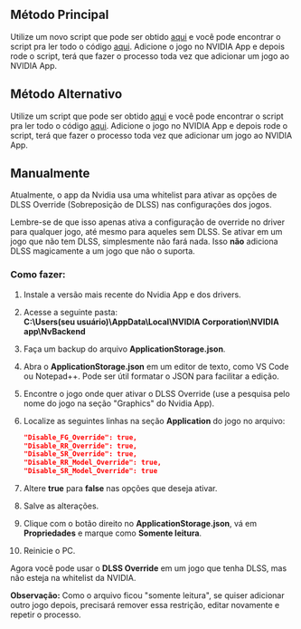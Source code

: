 ## Método Principal

Utilize um novo script que pode ser obtido [aqui](https://files.sshnuke.net/SearchReplaceNvidiaApp.exe) e você pode encontrar o script pra ler todo o código [aqui](https://gist.github.com/rajkosto/6bb60346d8a7f7f4e21566618e44020a). Adicione o jogo no NVIDIA App e depois rode o script, terá que fazer o processo toda vez que adicionar um jogo ao NVIDIA App.

## Método Alternativo

Utilize um script que pode ser obtido [aqui](https://gist.github.com/JPersson77/91a5c53af55104a2bfc5c9be32118203/archive/96aa9bb060e2b038e8d1853aa962f0ac529ba754.zip) e você pode encontrar o script pra ler todo o código [aqui](https://gist.github.com/JPersson77/91a5c53af55104a2bfc5c9be32118203#file-nvappappapp-ps1). Adicione o jogo no NVIDIA App e depois rode o script, terá que fazer o processo toda vez que adicionar um jogo ao NVIDIA App.

## Manualmente

Atualmente, o app da Nvidia usa uma whitelist para ativar as opções de DLSS Override (Sobreposição de DLSS) nas configurações dos jogos.

Lembre-se de que isso apenas ativa a configuração de override no driver para qualquer jogo, até mesmo para aqueles sem DLSS. Se ativar em um jogo que não tem DLSS, simplesmente não fará nada. Isso **não** adiciona DLSS magicamente a um jogo que não o suporta.  

### Como fazer:  

1. Instale a versão mais recente do Nvidia App e dos drivers.  
2. Acesse a seguinte pasta:  
   **C:\Users(seu usuário)\AppData\Local\NVIDIA Corporation\NVIDIA app\NvBackend**  
3. Faça um backup do arquivo **ApplicationStorage.json**.  
4. Abra o **ApplicationStorage.json** em um editor de texto, como VS Code ou Notepad++. Pode ser útil formatar o JSON para facilitar a edição.  
5. Encontre o jogo onde quer ativar o DLSS Override (use a pesquisa pelo nome do jogo na seção "Graphics" do Nvidia App).  
6. Localize as seguintes linhas na seção **Application** do jogo no arquivo:  

   ```json
   "Disable_FG_Override": true,
   "Disable_RR_Override": true,
   "Disable_SR_Override": true,
   "Disable_RR_Model_Override": true,
   "Disable_SR_Model_Override": true
   ```  

7. Altere **true** para **false** nas opções que deseja ativar.  
8. Salve as alterações.  
9. Clique com o botão direito no **ApplicationStorage.json**, vá em **Propriedades** e marque como **Somente leitura**.  
10. Reinicie o PC.  

Agora você pode usar o **DLSS Override** em um jogo que tenha DLSS, mas não esteja na whitelist da NVIDIA.  

**Observação:** Como o arquivo ficou "somente leitura", se quiser adicionar outro jogo depois, precisará remover essa restrição, editar novamente e repetir o processo.
